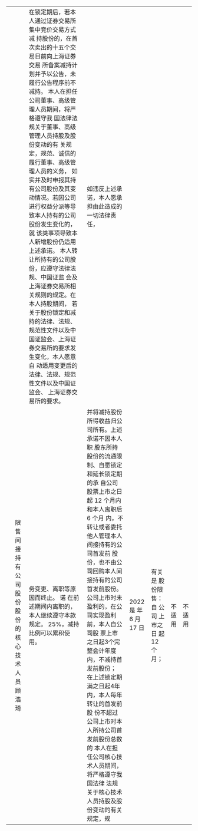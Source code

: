 <html><body><table><tr><td></td><td></td><td>在锁定期后，若本人通过证券交易所集中竞价交易方式减 持股份的，在首次卖出的十五个交易日前向上海证券交易 所备案减持计划并予以公告，未履行公告程序前不减持。 本人在担任公司董事、高级管理人员期间，将严格遵守我 国法律法规关于董事、高级管理人员持股及股份变动的有 关规定，规范、诚信的履行董事、高级管理人员的义务， 如实并及时申报其持有公司股份及其变动情况。若因公司 进行权益分派等导致本人持有的公司股份发生变化的，就 该类事项导致本人新增股份仍适用上述承诺。 本人转让所持有的公司股份，应遵守法律法规、中国证监 会及上海证券交易所相关规则的规定。在本人持股期间， 若关于股份锁定和减持的法律、法规、规范性文件以及中 国证监会、上海证券交易所的要求发生变化，本人愿意自 动适用变更后的法律、法规、规范性文件以及中国证监会、 上海证券交易所的要求。</td><td>如违反上述承诺，本人愿承担由此造成的一切法律责任，</td><td></td><td></td><td></td></tr><tr><td></td><td>限售 间接持有公司股份 股份 的核心技术人员顾 浩琦</td><td>务变更、离职等原因而终止。 诺 在前述期间内离职的，本人继续遵守本款规定。 25%，减持比例可以累积使用。</td><td>并将减持股份所得收益归公司所有。上述承诺不因本人职 股东所持股份的流通限制、自愿锁定和延长锁定期的承 自公司股票上市之日起 12 个月内和本人离职后 6 个月 内，不转让或者委托他人管理本人间接持有的公司首发前 股份，也不由公司回购本人间接持有的公司首发前股份。 公司上市时未盈利的，在公司实现盈利前，本人自公司股 票上市之日起3个完整会计年度内，不减持首发前股份； 在上述锁定期满之日起4年内，本人每年转让的首发前股 份不超过公司上市时本人所持公司首发前股份总数的 本人在担任公司核心技术人员期间，将严格遵守我国法律 法规关于核心技术人员持股及股份变动的有关规定，规</td><td>2022 是 年6 月 17 日</td><td>有关 是 股 份限 售： 自 公司 上 市之 日 起12 个 月；</td><td>不适 用</td><td>不适 用</td></tr></table></body></html>  